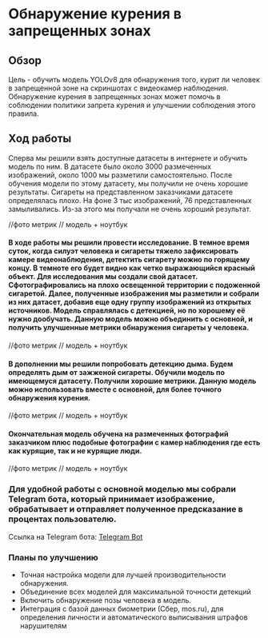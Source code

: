 # Обнаружение курения в запрещенных зонах

## Обзор
 Цель - обучить модель YOLOv8 для обнаружения того, курит ли человек в запрещенной зоне на скриншотах с видеокамер наблюдения. Обнаружение курения в запрещенных зонах может помочь в соблюдении политики запрета курения и улучшении соблюдения этого правила.

 ## Ход работы
  Сперва мы решили взять доступные датасеты в интернете и обучить модель по ним. В датасете было около 3000 размеченных изображений, около 1000 мы разметили самостоятельно. После обучения модели по этому датасету, мы получили не очень хорошие результаты. Сигареты на представленном заказчиками датасете определялась плохо. На фоне 3 тыс изображений, 76 представленных замыливались. Из-за этого мы получали не очень хороший результат.

  //фото метрик
  // модель + ноутбук

####    В ходе работы мы решили провести исследование. В темное время суток, когда силуэт человека и сигареты тяжело зафиксировать камере видеонаблюдения, детектить сигарету можно по горящему концу. В темноте его будет видно как четко выражающийся красный объект. Для исследования мы создали свой датасет. Сфотографировались на плохо освещенной территории с подоженной сигаретой. Далее, полученные изображения мы разметили и собрали из них датасет, добавив еще одну группу изображений из открытых источников. Модель справлялась с детекцией, но по хорошему её нужно дообучать. Данную модель можно объединить с основной, и получить улучшенные метрики обнаружения сигареты у человека. 

  //фото метрик
  // модель + ноутбук

 #### В дополнении мы решили попробовать детекцию дыма. Будем определять дым от зажженой сигареты. Обучили модель по имеющемуся датасету. Получили хорошие метрики. Данную модель можно использовать вместе с основной, для более точного обнаружения курения.
    
  //фото метрик
  // модель + ноутбук


  ####  Окончательная модель обучена на размеченных фотографий заказчиком плюс подобные фотографии с камер наблюдения где есть как курящие, так и не курящие люди.
  //фото метрик
  // модель + ноутбук


   ### Для удобной работы с основной моделью мы собрали Telegram бота, который принимает изображение, обрабатывает и отправляет полученное предсказание в процентах пользователю.
Ссылка на Telegram бота: 
<a href="https://t.me/misis_coconut_bot">Telegram Bot</a>

### Планы по улучшению
- Точная настройка модели для лучшей производительности обнаружения.
- Объединение всех моделей для максимальной точности детекций
- Включить обнаружение позы человека в модель.
- Интеграция с базой данных биометрии (Сбер, mos.ru), для определения личности и автоматического выписывания штрафов нарушителям
